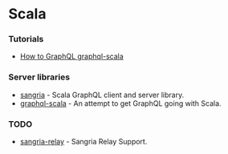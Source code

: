 # Scala

### Tutorials

- [How to GraphQL graphql-scala](https://www.howtographql.com/graphql-scala/0-introduction/)

### Server libraries

- [sangria](https://github.com/sangria-graphql/sangria) - Scala GraphQL client and server library.
- [graphql-scala](https://github.com/hrosenhorn/graphql-scala) - An attempt to get GraphQL going with Scala.

### TODO

- [sangria-relay](https://github.com/sangria-graphql/sangria-relay) - Sangria Relay Support.
